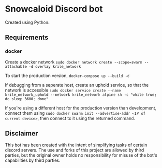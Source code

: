 # Snowcaloid Discord bot

Created using Python.

## Requirements

### docker

Create a docker network `sudo docker network create --scope=swarm --attachable -d overlay krile_network`

To start the production version, `docker-compose up --build -d`

If debugging from a seperate host, create an uphold service, so that the network is accessible `sudo docker service create --name krile_network_uphold --network krile_network alpine sh -c "while true; do sleep 3600; done"`

If you're using a different host for the production version than development, connect them using `sudo docker swarm init --advertise-addr <IP of current device>`, then connect to it using the returned command.

## Disclaimer

This bot has been created with the intent of simplifying tasks of certain discord servers. The use and forks of this project are allowed by third parties, but the original owner holds no responsibility for misuse of the bot's capabilities by third parties.
